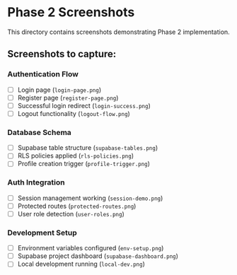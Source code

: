 # Phase 2 Screenshots

This directory contains screenshots demonstrating Phase 2 implementation.

## Screenshots to capture:

### Authentication Flow
- [ ] Login page (`login-page.png`)
- [ ] Register page (`register-page.png`)
- [ ] Successful login redirect (`login-success.png`)
- [ ] Logout functionality (`logout-flow.png`)

### Database Schema
- [ ] Supabase table structure (`supabase-tables.png`)
- [ ] RLS policies applied (`rls-policies.png`)
- [ ] Profile creation trigger (`profile-trigger.png`)

### Auth Integration
- [ ] Session management working (`session-demo.png`)
- [ ] Protected routes (`protected-routes.png`)
- [ ] User role detection (`user-roles.png`)

### Development Setup
- [ ] Environment variables configured (`env-setup.png`)
- [ ] Supabase project dashboard (`supabase-dashboard.png`)
- [ ] Local development running (`local-dev.png`)
